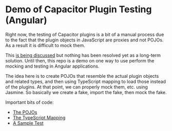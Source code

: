 # Demo of Capacitor Plugin Testing (Angular)

Right now, the testing of Capacitor plugins is a bit of a manual process due to the fact that the plugin objects in JavaScript are proxies and not POJOs. As a result it is difficult to mock them.

This [is being discussed](https://github.com/ionic-team/capacitor/discussions/4252) but nothing has been resolved yet as a long-term solution. Until then, this repo is a demo on one way to use perform the mocking and testing in Angular applications.

The idea here is to create POJOs that resemble the actual plugin objects and related types, and then using TypeScript mapping to load those instead of the plugins. At that point, we can properly mock them, etc. using Jasmine. So basically we create a fake, import the fake, then mock the fake.

Important bits of code:

- [The POJOs]()
- [The TypeScript Mapping]()
- [A Sample Test]()

